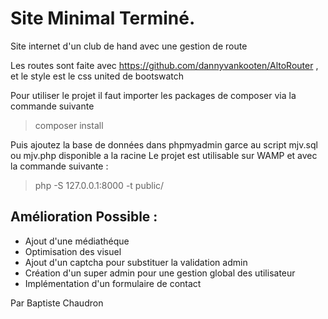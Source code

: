 # Site Minimal Terminé.

Site internet d'un club de hand avec une gestion de route

Les routes sont faite avec https://github.com/dannyvankooten/AltoRouter , et le style est le css united de bootswatch

Pour utiliser le projet il faut importer les packages de composer via la commande suivante
>composer install

Puis ajoutez la base de données dans phpmyadmin garce au script mjv.sql ou mjv.php disponible a la racine
Le projet est utilisable sur WAMP et avec la commande suivante : 

>php -S 127.0.0.1:8000 -t public/

## Amélioration Possible :
- Ajout d'une médiathéque
- Optimisation des visuel
- Ajout d'un captcha pour substituer la validation admin
- Création d'un super admin pour une gestion global des utilisateur
- Implémentation d'un formulaire de contact

Par Baptiste Chaudron
